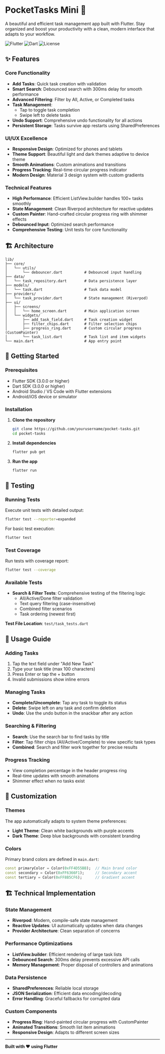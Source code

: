 # PocketTasks Mini 📝

A beautiful and efficient task management app built with Flutter. Stay organized and boost your productivity with a clean, modern interface that adapts to your workflow.

![Flutter](https://img.shields.io/badge/Flutter-3.0+-blue.svg)
![Dart](https://img.shields.io/badge/Dart-3.0+-blue.svg)
![License](https://img.shields.io/badge/License-MIT-green.svg)

## ✨ Features

### Core Functionality
- **Add Tasks**: Quick task creation with validation
- **Smart Search**: Debounced search with 300ms delay for smooth performance
- **Advanced Filtering**: Filter by All, Active, or Completed tasks
- **Task Management**: 
  - Tap to toggle task completion
  - Swipe left to delete tasks
- **Undo Support**: Comprehensive undo functionality for all actions
- **Persistent Storage**: Tasks survive app restarts using SharedPreferences

### UI/UX Excellence
- **Responsive Design**: Optimized for phones and tablets
- **Theme Support**: Beautiful light and dark themes adaptive to device theme
- **Smooth Animations**: Custom animations and transitions
- **Progress Tracking**: Real-time circular progress indicator
- **Modern Design**: Material 3 design system with custom gradients

### Technical Features
- **High Performance**: Efficient ListView.builder handles 100+ tasks smoothly
- **State Management**: Clean Riverpod architecture for reactive updates
- **Custom Painter**: Hand-crafted circular progress ring with shimmer effects
- **Debounced Input**: Optimized search performance
- **Comprehensive Testing**: Unit tests for core functionality

## 🏗️ Architecture

```
lib/
├── core/
│   └── utils/
│       └── debouncer.dart          # Debounced input handling
├── data/
│   └── task_repository.dart        # Data persistence layer
├── models/
│   └── task.dart                   # Task data model
├── providers/
│   └── task_provider.dart          # State management (Riverpod)
├── ui/
│   ├── screens/
│   │   └── home_screen.dart        # Main application screen
│   └── widgets/
│       ├── add_task_field.dart     # Task creation widget
│       ├── filter_chips.dart       # Filter selection chips
│       ├── progress_ring.dart      # Custom circular progress (CustomPainter)
│       └── task_list.dart          # Task list and item widgets
└── main.dart                       # App entry point
```

## 🚀 Getting Started

### Prerequisites
- Flutter SDK (3.0.0 or higher)
- Dart SDK (3.0.0 or higher)
- Android Studio / VS Code with Flutter extensions
- Android/iOS device or simulator

### Installation

1. **Clone the repository**
   ```bash
   git clone https://github.com/yourusername/pocket-tasks.git
   cd pocket-tasks
   ```

2. **Install dependencies**
   ```bash
   flutter pub get
   ```

3. **Run the app**
   ```bash
   flutter run
   ```

## 🧪 Testing

### Running Tests

Execute unit tests with detailed output:
```bash
flutter test --reporter=expanded
```

For basic test execution:
```bash
flutter test
```

### Test Coverage

Run tests with coverage report:
```bash
flutter test --coverage
```

### Available Tests

- **Search & Filter Tests**: Comprehensive testing of the filtering logic
  - All/Active/Done filter validation
  - Text query filtering (case-insensitive)
  - Combined filter scenarios
  - Task ordering (newest first)

**Test File Location**: `test/task_tests.dart`

## 📱 Usage Guide

### Adding Tasks
1. Tap the text field under "Add New Task"
2. Type your task title (max 100 characters)
3. Press Enter or tap the + button
4. Invalid submissions show inline errors

### Managing Tasks
- **Complete/Uncomplete**: Tap any task to toggle its status
- **Delete**: Swipe left on any task and confirm deletion
- **Undo**: Use the undo button in the snackbar after any action

### Searching & Filtering
- **Search**: Use the search bar to find tasks by title
- **Filter**: Tap filter chips (All/Active/Complete) to view specific task types
- **Combined**: Search and filter work together for precise results

### Progress Tracking
- View completion percentage in the header progress ring
- Real-time updates with smooth animations
- Shimmer effect when no tasks exist

## 🎨 Customization

### Themes
The app automatically adapts to system theme preferences:
- **Light Theme**: Clean white backgrounds with purple accents
- **Dark Theme**: Deep blue backgrounds with consistent branding

### Colors
Primary brand colors are defined in `main.dart`:
```dart
const primaryColor = Color(0xFF4D55BB);  // Main brand color
const secondary = Color(0xFF6366F1);     // Secondary accent
const tertiary = Color(0xFF8B5CF6);      // Gradient accent
```

## 🏗️ Technical Implementation

### State Management
- **Riverpod**: Modern, compile-safe state management
- **Reactive Updates**: UI automatically updates when data changes
- **Provider Architecture**: Clean separation of concerns

### Performance Optimizations
- **ListView.builder**: Efficient rendering of large task lists
- **Debounced Search**: 300ms delay prevents excessive API calls
- **Memory Management**: Proper disposal of controllers and animations

### Data Persistence
- **SharedPreferences**: Reliable local storage
- **JSON Serialization**: Efficient data encoding/decoding
- **Error Handling**: Graceful fallbacks for corrupted data

### Custom Components
- **Progress Ring**: Hand-painted circular progress with CustomPainter
- **Animated Transitions**: Smooth list item animations
- **Responsive Design**: Adapts to different screen sizes


---

**Built with ❤️ using Flutter**
